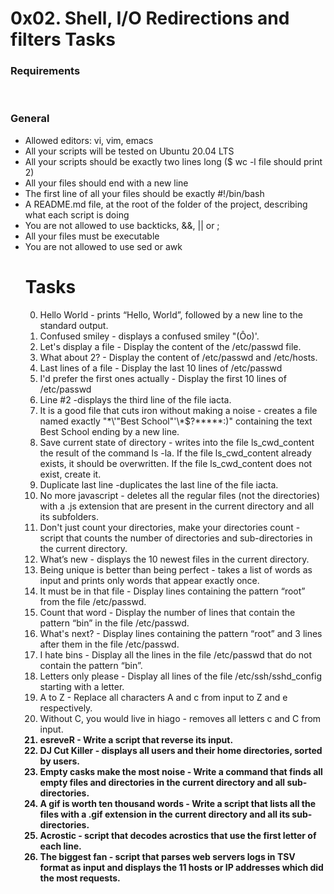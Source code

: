 <h1>0x02. Shell, I/O Redirections and filters Tasks</h1>

<h3>Requirements</h3><br>
<h3>General</h3>
<ul>
<li>Allowed editors: vi, vim, emacs</li>
<li>All your scripts will be tested on Ubuntu 20.04 LTS</li>
<li>All your scripts should be exactly two lines long ($ wc -l file should print 2)</li>
<li>All your files should end with a new line</li>
<li>The first line of all your files should be exactly #!/bin/bash</li>
<li>A README.md file, at the root of the folder of the project, describing what each script is doing</li>
<li>You are not allowed to use backticks, &&, || or ;</li>
<li>All your files must be executable</li>
<li>You are not allowed to use sed or awk</li>

<h1> Tasks </h1>

0. Hello World - prints “Hello, World”, followed by a new line to the standard output.<br>
1. Confused smiley - displays a confused smiley "(Ôo)'.<br>
2. Let's display a file - Display the content of the /etc/passwd file.<br>
3. What about 2? - Display the content of /etc/passwd and /etc/hosts.<br>
4. Last lines of a file - Display the last 10 lines of /etc/passwd<br>
5. I'd prefer the first ones actually - Display the first 10 lines of /etc/passwd<br>
6. Line #2 -displays the third line of the file iacta.<br>
7. It is a good file that cuts iron without making a noise - creates a file named exactly "\*\\'"Best School"\'\\*$\?\*\*\*\*\*:)" containing the text Best School ending by a new line.<br>
8. Save current state of directory - writes into the file ls_cwd_content the result of the command ls -la. If the file ls_cwd_content already exists, it should be overwritten. If the file ls_cwd_content does not exist, create it.<br>
9. Duplicate last line -duplicates the last line of the file iacta.<br>
10. No more javascript - deletes all the regular files (not the directories) with a .js extension that are present in the current directory and all its subfolders.<br>
11. Don't just count your directories, make your directories count - script that counts the number of directories and sub-directories in the current directory.<br>
12. What’s new -  displays the 10 newest files in the current directory.<br>
13. Being unique is better than being perfect -  takes a list of words as input and prints only words that appear exactly once. <br>
14. It must be in that file - Display lines containing the pattern “root” from the file /etc/passwd. <br>
15. Count that word - Display the number of lines that contain the pattern “bin” in the file /etc/passwd.<br>
16. What's next? - Display lines containing the pattern “root” and 3 lines after them in the file /etc/passwd.<br>
17. I hate bins - Display all the lines in the file /etc/passwd that do not contain the pattern “bin”.<br>
18. Letters only please - Display all lines of the file /etc/ssh/sshd_config starting with a letter.<br>
19. A to Z - Replace all characters A and c from input to Z and e respectively.<br>
20. Without C, you would live in hiago -  removes all letters c and C from input.<b>
21. esreveR - Write a script that reverse its input.<br>
22. DJ Cut Killer - displays all users and their home directories, sorted by users.<br>
23. Empty casks make the most noise - Write a command that finds all empty files and directories in the current directory and all sub-directories.<br>
24. A gif is worth ten thousand words - Write a script that lists all the files with a .gif extension in the current directory and all its sub-directories.<br>
25. Acrostic - script that decodes acrostics that use the first letter of each line.<br>
26. The biggest fan - script that parses web servers logs in TSV format as input and displays the 11 hosts or IP addresses which did the most requests.<br>

